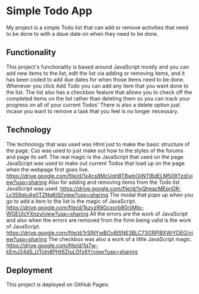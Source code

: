 # Simple Todo App

My project is a simple Todo list that can add or remove activities that need to be done to with a daue date on when they need to be done.

## Functionality

This project's functionality is based around JavaScript mostly and you can add new items to the list, edit the list via adding or removing items, and it has been coded to add due dates for when those items need to be done.
Whenever you click Add Todo you can add any item that you want done to the list.
The list also has a checkbox feature that allows you to check off the completed items on the list rather than deleting them so you can track your progress on all of your current Todos'
There is also a delete option just incase you want to remove a task that you feel is no longer necessary.

## Technology

The technology that was used was Html just to make the basic structure of the page.
Css was used to just make out how to the styles of the forums and page its self.
The real magic is the JavaScript that used on the page.
JavaScript was used to make out current Todos that load up on the page when the webpage first goes live. https://drive.google.com/file/d/1x4cs8McUqhBTBwbOiiNTIBdELM509Tzd/view?usp=sharing
Also for adding and removing items from the Todo list JavaScript was used. https://drive.google.com/file/d/1yQheacMEpnDK-Ly359qlu4g0TZNqKjSl/view?usp=sharing
The modal that pops up when you go to add a item to the list is the magic of JavaScript. https://drive.google.com/file/d/1kzyzR8Gcxorb80rijMIp-WGEUIcYXnzv/view?usp=sharing
All the errors are the work of JavaScript and also when the errors are removed from the form being valid is the work of JavaScript. https://drive.google.com/file/d/1rSlNYwBOy8lSNE3BLC73GRPl8XWiYDEG/view?usp=sharing
The checkbox was also a work of a little JavaScript magic. https://drive.google.com/file/d/1q7w-kEmJ24dS_UToIn8PHt6ZtuLOfz6Y/view?usp=sharing

## Deployment

This project is deployed on GitHub Pages:
